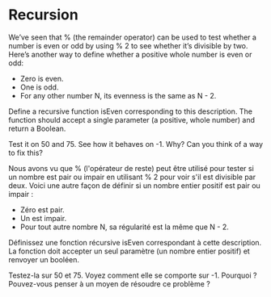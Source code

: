 # Recursion


We’ve seen that % (the remainder operator) can be used to test whether a number is even or odd by using % 2 to see whether it’s divisible by two. Here’s another way to define whether a positive whole number is even or odd:

* Zero is even.
* One is odd.
* For any other number N, its evenness is the same as N - 2.

Define a recursive function isEven corresponding to this description. The function should accept a single parameter (a positive, whole number) and return a Boolean.

Test it on 50 and 75. See how it behaves on -1. Why? Can you think of a way to fix this?


Nous avons vu que % (l'opérateur de reste) peut être utilisé pour tester si un nombre est pair ou impair en utilisant % 2 pour voir s'il est divisible par deux. Voici une autre façon de définir si un nombre entier positif est pair ou impair :

* Zéro est pair.
* Un est impair.
* Pour tout autre nombre N, sa régularité est la même que N - 2.

Définissez une fonction récursive isEven correspondant à cette description. La fonction doit accepter un seul paramètre (un nombre entier positif) et renvoyer un booléen.

Testez-la sur 50 et 75. Voyez comment elle se comporte sur -1. Pourquoi ? Pouvez-vous penser à un moyen de résoudre ce problème ?
